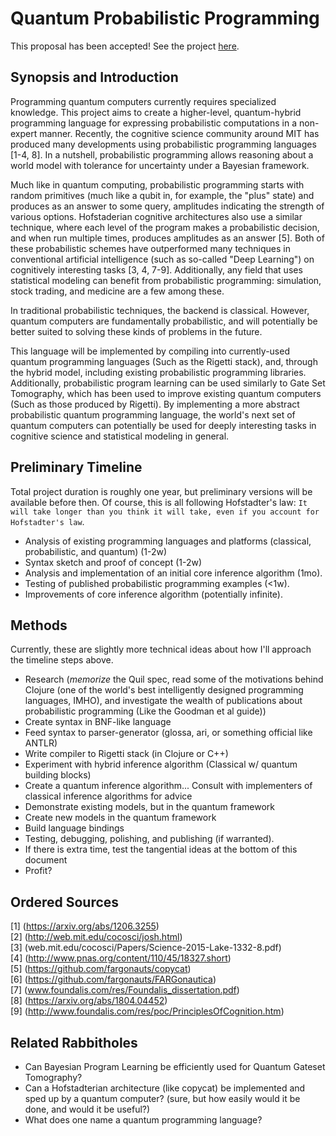 # Quantum Probabilistic Programming

This proposal has been accepted! See the project [here](https://github.com/LSaldyt/curry).

## Synopsis and Introduction

Programming quantum computers currently requires specialized knowledge.
This project aims to create a higher-level, quantum-hybrid programming language for expressing probabilistic computations in a non-expert manner.
Recently, the cognitive science community around MIT has produced many developments using probabilistic programming languages [1-4, 8].
In a nutshell, probabilistic programming allows reasoning about a world model with tolerance for uncertainty under a Bayesian framework.
  
Much like in quantum computing, probabilistic programming starts with random primitives (much like a qubit in, for example, the "plus" state) and produces as an answer to some query, amplitudes indicating the strength of various options.
Hofstaderian cognitive architectures also use a similar technique, where each level of the program makes a probabilistic decision, and when run multiple times, produces amplitudes as an answer [5].
Both of these probabilistic schemes have outperformed many techniques in conventional artificial intelligence (such as so-called "Deep Learning") on cognitively interesting tasks [3, 4, 7-9].
Additionally, any field that uses statistical modeling can benefit from probabilistic programming: simulation, stock trading, and medicine are a few among these.

In traditional probabilistic techniques, the backend is classical. However, quantum computers are fundamentally probabilistic, and will potentially be better suited to solving these kinds of problems in the future.  

This language will be implemented by compiling into currently-used quantum programming languages (Such as the Rigetti stack), and, through the hybrid model, including existing probabilistic programming libraries.
Additionally, probabilistic program learning can be used similarly to Gate Set Tomography, which has been used to improve existing quantum computers (Such as those produced by Rigetti). 
By implementing a more abstract probabilistic quantum programming language, the world's next set of quantum computers can potentially be used for deeply interesting tasks in cognitive science and statistical modeling in general.

## Preliminary Timeline

Total project duration is roughly one year, but preliminary versions will be available before then. 
Of course, this is all following Hofstadter's law: `It will take longer than you think it will take, even if you account for Hofstadter's law`.
 
 - Analysis of existing programming languages and platforms (classical, probabilistic, and quantum) (1-2w)
 - Syntax sketch and proof of concept (1-2w)
 - Analysis and implementation of an initial core inference algorithm (1mo).
 - Testing of published probabilistic programming examples (<1w).
 - Improvements of core inference algorithm (potentially infinite).

## Methods

Currently, these are slightly more technical ideas about how I'll approach the timeline steps above.
 
 - Research (*memorize* the Quil spec, read some of the motivations behind Clojure (one of the world's best intelligently designed programming languages, IMHO), and investigate the wealth of publications about probabilistic programming (Like the Goodman et al guide))
 - Create syntax in BNF-like language
 - Feed syntax to parser-generator (glossa, ari, or something official like ANTLR)
 - Write compiler to Rigetti stack (in Clojure or C++)
 - Experiment with hybrid inference algorithm (Classical w/ quantum building blocks)
 - Create a quantum inference algorithm... Consult with implementers of classical inference algorithms for advice
 - Demonstrate existing models, but in the quantum framework
 - Create new models in the quantum framework
 - Build language bindings
 - Testing, debugging, polishing, and publishing (if warranted).
 - If there is extra time, test the tangential ideas at the bottom of this document
 - Profit? 

## Ordered Sources

[1] (https://arxiv.org/abs/1206.3255)  
[2] (http://web.mit.edu/cocosci/josh.html)  
[3] (web.mit.edu/cocosci/Papers/Science-2015-Lake-1332-8.pdf)  
[4] (http://www.pnas.org/content/110/45/18327.short)  
[5] (https://github.com/fargonauts/copycat)  
[6] (https://github.com/fargonauts/FARGonautica)  
[7] (www.foundalis.com/res/Foundalis_dissertation.pdf)  
[8] (https://arxiv.org/abs/1804.04452)  
[9] (http://www.foundalis.com/res/poc/PrinciplesOfCognition.htm)  

## Related Rabbitholes

- Can Bayesian Program Learning be efficiently used for Quantum Gateset Tomography?
- Can a Hofstadterian architecture (like copycat) be implemented and sped up by a quantum computer? (sure, but how easily would it be done, and would it be useful?)
- What does one name a quantum programming language? 
